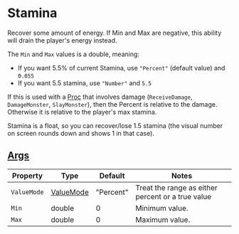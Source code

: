 # Stamina

Recover some amount of energy. If Min and Max are negative, this ability will drain the player's energy instead.

The `Min` and `Max` values is a double, meaning:
- If you want 5.5% of current Stamina, use `"Percent"` (default value) and `0.055`
- If you want 5.5 stamina, use `"Number"` and `5.5`

If this is used with a [Proc](4.0-Proc.md) that involves damage (`ReceiveDamage`, `DamageMonster`, `SlayMonster`), then the Percent is relative to the damage. Otherwise it is relative to the player's max stamina.

Stamina is a float, so you can recover/lose 1.5 stamina (the visual number on screen rounds down and shows 1 in that case).

## [Args](~/api/TrinketTinker.Models.AbilityArgs.RangeArgs.yml)

| Property | Type | Default | Notes |
| -------- | ---- | ------- | ----- |
| `ValueMode` | [ValueMode](~/api/TrinketTinker.Models.AbilityArgs.ValueMode.yml) | "Percent" | Treat the range as either percent or a true value |
| `Min` | double | 0 | Minimum value. |
| `Max` | double | 0 | Maximum value. |
